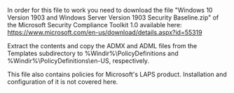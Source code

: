 In order for this file to work you need to download the file "Windows 10 Version 1903 and Windows Server Version 1903 Security Baseline.zip" of the Microsoft Security Compliance Toolkit 1.0 available here: https://www.microsoft.com/en-us/download/details.aspx?id=55319

Extract the contents and copy the ADMX and ADML files from the Templates subdirectory to %Windir%\PolicyDefinitions and %Windir%\PolicyDefinitions\en-US, respectively.

This file also contains policies for Microsoft's LAPS product.  Installation and configuration of it is not covered here.